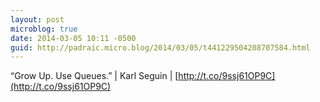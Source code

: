 ```yaml
---
layout: post
microblog: true
date: 2014-03-05 10:11 -0500
guid: http://padraic.micro.blog/2014/03/05/t441229504208707584.html
---
```

“Grow Up. Use Queues.”  |  Karl Seguin  |  [http://t.co/9ssj61OP9C](http://t.co/9ssj61OP9C)
